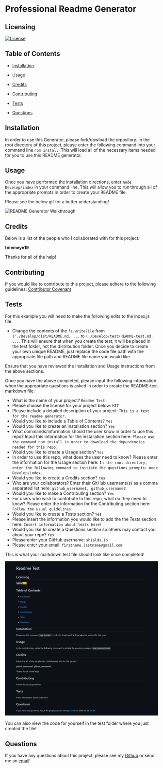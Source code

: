 
# Professional Readme Generator


## Licensing

[![License](https://img.shields.io/badge/License-MIT-yellow.svg)](https://choosealicense.com/licenses/mit/)
    


## Table of Contents

* [Installation](#installation)
    

* [Usage](#usage)
    

* [Credits](#credits)
    

* [Contributing](#contributing)
    

* [Tests](#tests)
    

* [Questions](#questions)
    
    


## Installation

In order to use this Generator, please fork/dowload the repository. In the root directory of this project, please enter the following command into your command line `npm install`. This will load all of the necessary items needed for you to use this README generator.
    

## Usage

Once you have performed the installation directions, enter `node Develop/index` in your command line. This will allow you to run through all of the appropriate prompts in order to create your README file.

Please see the below gif for a better understanding!

![README Generator Walkthrough](https://raw.githubusercontent.com/tniemeye19/professional-readme-generator/main/Develop/images/README-Generator-gif.gif)
    

## Credits

Below is a list of the people who I collaborated with for this project:

**tniemeye19**

Thanks for all of the help!
    

## Contributing

If you would like to contribute to this project, please adhere to the following guidelines: [Contributor Covenant](https://www.contributor-covenant.org/)
    

## Tests

For this example you will need to make the following edits to the index.js file:
- Change the contents of the `fs.writeFile` from `('./Develop/dist/README.md, ...` to `(./Develop/test/README-test.md, ...`. This will ensure that when you create the test, it will be placed in the test folder, not the distribution folder. Once you decide to create your own unique README, just replace the code file path with the appropriate file path and README file name you would like. 

Ensure that you have reviewed the Installation and Usage instructions from the above sections.

Once you have the above completed, please input the following information when the appropriate questions is asked in order to create the README-test markdown file:

- What is the name of your project? `Readme Test`
- Please choose the license for your project below: `MIT`
- Please include a detailed description of your project: `This is a test for the readme generator.`
- Would you like to include a Table of Contents? `Yes`
- Would you like to create an installation section? `Yes`
- What commands/information should the user know in order to use this repo? Input this information for the installation section here: `Please use the command npm install in order to download the dependencies needed for this repo.`
- Would you like to create a Usage section? `Yes`
- In order to use this repo, what does the user need to know? Please enter the information for the Usage section here: `In the root directory, enter the following command to initiate the questions prompts: node Develop/index.`
- Would you like to create a Credits section? `Yes`
- Who are your collaborators? Enter their GitHub username(s) as a comma separated list here: `github_username1, github_username2`
- Would you like to make a Contributing section? `Yes`
- For users who wish to contribute to this repo, what do they need to know? Please enter the information for the Contributing section here: `Follow the usual guidelines!`
- Would you like to create a Tests section? `Yes`
- Please insert the information you would like to add the the Tests section here: `Insert information about tests here!`
- Would you like to create a Questions section so others may contact you about your repo? `Yes`
- Please enter your GitHub username: `shields.io`
- Please enter your email: `firstname.lastname@gmail.com`

This is what your markdown test file should look like once completed!

![README-test.md Screenshot](https://raw.githubusercontent.com/tniemeye19/professional-readme-generator/main/Develop/images/readme-test-screenshot.png)

You can also view the code for yourself in the test folder where you just created the file!


    

## Questions

If you have any questions about this project, please see my [Github](https://github.com/tniemeye19) or send me an [email](timothy.niemeyer19@gmail.com)!